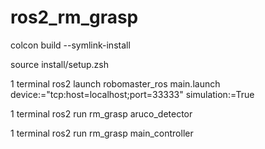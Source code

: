 # ros2_rm_grasp

colcon build --symlink-install

source install/setup.zsh

1 terminal
ros2 launch robomaster_ros main.launch device:="tcp:host=localhost;port=33333" simulation:=True

1 terminal
ros2 run rm_grasp aruco_detector 

1 terminal
ros2 run rm_grasp main_controller
